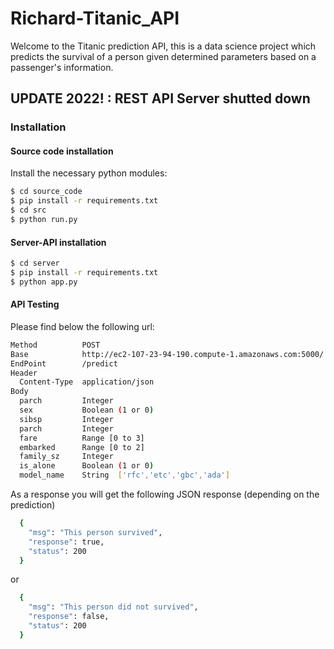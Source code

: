 # Richard-Titanic_API

Welcome to the Titanic prediction API, this is a data science project which predicts the survival of a person given determined parameters based on a passenger's information.

## UPDATE 2022! : REST API Server shutted down

### Installation 

#### Source code installation
Install the necessary python modules:

```sh
$ cd source_code
$ pip install -r requirements.txt
$ cd src
$ python run.py

```

#### Server-API installation

```sh
$ cd server
$ pip install -r requirements.txt
$ python app.py
```


#### API Testing 

  Please find below the following url: 
```sh
Method          POST
Base            http://ec2-107-23-94-190.compute-1.amazonaws.com:5000/
EndPoint        /predict
Header
  Content-Type  application/json
Body
  parch         Integer
  sex           Boolean (1 or 0)
  sibsp         Integer
  parch         Integer
  fare          Range [0 to 3]
  embarked      Range [0 to 2]
  family_sz     Integer
  is_alone      Boolean (1 or 0)
  model_name    String  ['rfc','etc','gbc','ada']


```

  As a response you will get the following JSON response (depending on the prediction)

```sh
  {
    "msg": "This person survived",
    "response": true,
    "status": 200
  }
```
  or
```sh
  {
    "msg": "This person did not survived",
    "response": false,
    "status": 200
  }
```
